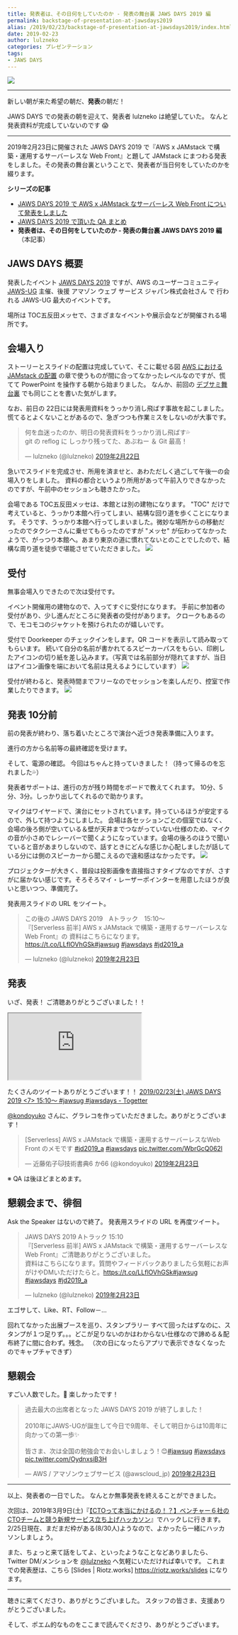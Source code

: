 ```yaml
---
title: 発表者は、その日何をしていたのか - 発表の舞台裏 JAWS DAYS 2019 編
permalink: backstage-of-presentation-at-jawsdays2019
alias: /2019/02/23/backstage-of-presentation-at-jawsdays2019/index.html
date: 2019-02-23
author: lulzneko
categories: プレゼンテーション
tags:
- JAWS DAYS
---
```


![](/articles/assets/lulzneko/presentation/jawsdays-2019/01.png)

----

新しい朝が来た希望の朝だ、**発表**の朝だ！

JAWS DAYS での発表の朝を迎えて、発表者 lulzneko は絶望していた。
なんと発表資料が完成していないのです 😱

----

2019年2月23日に開催された JAWS DAYS 2019 で『AWS x JAMstack で構築・運用するサーバーレスな Web Front』と題して JAMstack にまつわる発表をしました。その発表の舞台裏ということで、発表者が当日何をしていたのかを綴ります。

**シリーズの記事**
- [JAWS DAYS 2019 で AWS x JAMstack なサーバーレス Web Front について発表をしました](https://riotz.works/articles/lulzneko/2019/03/01/made-presentation-about-JAMstack-with-aws-at-jawsdays2019/)
- [JAWS DAYS 2019 で頂いた QA まとめ](https://riotz.works/articles/lulzneko/2019/02/24/summary-of-qa-at-jawsdays2019/)
- **発表者は、その日何をしていたのか - 発表の舞台裏 JAWS DAYS 2019 編**（本記事）


## JAWS DAYS 概要
発表したイベント [JAWS DAYS 2019](https://jawsdays2019.jaws-ug.jp/) ですが、AWS のユーザーコミュニティ [JAWS-UG](https://jaws-ug.jp/) 主催、後援 アマゾン ウェブ サービス ジャパン株式会社さん で 行われる JAWS-UG 最大のイベントです。

場所は TOC五反田メッセで、さまざまなイベントや展示会などが開催される場所です。


## 会場入り
ストーリーとスライドの配置は完成していて、そこに載せる図 [AWS における JAMstack の配置](https://riotz.works/slides/2019-jaws-days#18) の章で使うものが間に合ってなかったレベルなのですが、慌てて PowerPoint を操作する朝から始まりました。
なんか、前回の [デブサミ舞台裏](https://riotz.works/articles/lulzneko/2019/02/15/backstage-of-presentation-at-devsumi-2019-winter/) でも同じことを書いた気がします。

なお、前日の 22日には発表用資料をうっかり消し飛ばす事故を起こしました。
慌てるとよくないことがあるので、急ぎつつも作業ミスをしないのが大事です。
<blockquote class="twitter-tweet" data-lang="ja"><p lang="ja" dir="ltr">何を血迷ったのか、明日の発表資料をうっかり消し飛ばす💦<br>git の reflog に しっかり残ってた、あぶねー ＆ Git 最高！</p>&mdash; lulzneko (@lulzneko) <a href="https://twitter.com/lulzneko/status/1098850301816188929?ref_src=twsrc%5Etfw">2019年2月22日</a></blockquote>
<script async src="https://platform.twitter.com/widgets.js" charset="utf-8"></script>


急いでスライドを完成させ、所用を済ませと、あわただしく過ごして午後一の会場入りをしました。
資料の都合というより所用があって午前入りできなかったのですが、午前中のセッションも聴きたかった。

会場である TOC五反田メッセは、本館とは別の建物になります。
"TOC" だけで考えていると、うっかり本館へ行ってしまい、結構な回り道を歩くことになります。
そうです、うっかり本館へ行ってしまいました。微妙な場所からの移動だったのでタクシーさんに乗せてもらったのですが "メッセ" が伝わってなかったようで、がっつり本館へ。あまり東京の道に慣れてないとのことでしたので、結構な周り道を徒歩で堪能させていただきました。
![](/articles/assets/lulzneko/presentation/jawsdays-2019/02.png)


## 受付
無事会場入りできたので次は受付です。

イベント開催用の建物なので、入ってすぐに受付になります。
手前に参加者の受付があり、少し進んだところに発表者の受付があります。
クロークもあるので、モコモコのジャケットを預けられたのが嬉しいです。

受付で Doorkeeper のチェックインをします。QR コードを表示して読み取ってもらいます。
続いて自分の名前が書かれてるスピーカーパスをもらい、印刷したアイコンの切り紙を差し込みます。（写真では名前部分が隠れてますが、当日はアイコン画像を端において名前は見えるようにしています）
![](/articles/assets/lulzneko/presentation/jawsdays-2019/03.jpg)


受付が終わると、発表時間までフリーなのでセッションを楽しんだり、控室で作業したりできます。
![](/articles/assets/lulzneko/presentation/jawsdays-2019/04.jpg)


## 発表 10分前
前の発表が終わり、落ち着いたところで演台へ近づき発表準備に入ります。

進行の方から名前等の最終確認を受けます。

そして、電源の確認。
今回はちゃんと持っていきました！（持って帰るのを忘れました💦）

発表者サポートは、進行の方が残り時間をボードで教えてくれます。
10分、5分、3分。しっかり出してくれるので助かります。

マイクはワイヤードで、演台にセットされています。持っているほうが安定するので、外して持つようにしました。
会場は各セッションごとの個室ではなく、会場の後ろ側が空いている＆壁が天井までつながっていない仕様のため、マイクの音が小さめでレシーバーで聞くようになっています。会場の後ろのほうで聞いていると音があまりしないので、話すときにどんな感じか心配しましたが話している分には側のスピーカーから聞こえるので違和感はなかったです。
![](/articles/assets/lulzneko/presentation/jawsdays-2019/05.jpg)

プロジェクターが大きく、普段は投影画像を直接指さすタイプなのですが、さすがに届かない感じです。そろそろマイ・レーザーポインターを用意したほうが良いと思いつつ、準備完了。

発表用スライドの URL をツイート。
<blockquote class="twitter-tweet" data-cards="hidden" data-lang="ja"><p lang="ja" dir="ltr">この後の JAWS DAYS 2019　Aトラック　15:10～<br>『[Serverless 前半] AWS x JAMstack で構築・運用するサーバーレスなWeb Front』の 資料はこちらになります。<a href="https://t.co/LLflOVhGSk">https://t.co/LLflOVhGSk</a><a href="https://twitter.com/hashtag/jawsug?src=hash&amp;ref_src=twsrc%5Etfw">#jawsug</a> <a href="https://twitter.com/hashtag/jawsdays?src=hash&amp;ref_src=twsrc%5Etfw">#jawsdays</a> <a href="https://twitter.com/hashtag/jd2019_a?src=hash&amp;ref_src=twsrc%5Etfw">#jd2019_a</a></p>&mdash; lulzneko (@lulzneko) <a href="https://twitter.com/lulzneko/status/1099187884748300288?ref_src=twsrc%5Etfw">2019年2月23日</a></blockquote>
<script async src="https://platform.twitter.com/widgets.js" charset="utf-8"></script>



## 発表
いざ、発表！
ご清聴ありがとうございました！！
<div class="slide"><iframe src="https://riotz.works/slides/2019-jaws-days"></iframe></div>

たくさんのツイートありがとうございます！！
[2019/02/23(土) JAWS DAYS 2019 <7> 15:10～ #jawsug #jawsdays - Togetter](https://togetter.com/li/1322142)

[@kondoyuko](https://twitter.com/kondoyuko) さんに、グラレコを作っていただきました。ありがとうございます！
<blockquote class="twitter-tweet" data-lang="ja"><p lang="ja" dir="ltr">[Serverless] AWS x JAMstack で構築・運用するサーバーレスなWeb Front のメモです <a href="https://twitter.com/hashtag/jd2019_a?src=hash&amp;ref_src=twsrc%5Etfw">#jd2019_a</a> <a href="https://twitter.com/hashtag/jawsdays?src=hash&amp;ref_src=twsrc%5Etfw">#jawsdays</a> <a href="https://t.co/WbrGcQ062l">pic.twitter.com/WbrGcQ062l</a></p>&mdash; 近藤佑子🐱技術書典6 か66 (@kondoyuko) <a href="https://twitter.com/kondoyuko/status/1099195738116870144?ref_src=twsrc%5Etfw">2019年2月23日</a></blockquote>
<script async src="https://platform.twitter.com/widgets.js" charset="utf-8"></script>

※ QA は後ほどまとめます。


## 懇親会まで、徘徊
Ask the Speaker はないので終了。
発表用スライドの URL を再度ツイート。

<blockquote class="twitter-tweet" data-cards="hidden" data-lang="ja"><p lang="ja" dir="ltr">JAWS DAYS 2019 Aトラック 15:10<br>『[Serverless 前半] AWS x JAMstack で構築・運用するサーバーレスなWeb Front』ご清聴ありがとうございました。<br>資料はこちらになります。質問やフィードバックありましたら気軽にお声がけやDMいただけたらと。<a href="https://t.co/LLflOVhGSk">https://t.co/LLflOVhGSk</a><a href="https://twitter.com/hashtag/jawsug?src=hash&amp;ref_src=twsrc%5Etfw">#jawsug</a> <a href="https://twitter.com/hashtag/jawsdays?src=hash&amp;ref_src=twsrc%5Etfw">#jawsdays</a> <a href="https://twitter.com/hashtag/jd2019_a?src=hash&amp;ref_src=twsrc%5Etfw">#jd2019_a</a></p>&mdash; lulzneko (@lulzneko) <a href="https://twitter.com/lulzneko/status/1099197322246770688?ref_src=twsrc%5Etfw">2019年2月23日</a></blockquote>
<script async src="https://platform.twitter.com/widgets.js" charset="utf-8"></script>


エゴサして、Like、RT、Follow－...

回れてなかった出展ブースを巡り、スタンプラリー
すべて回ったはずなのに、スタンプが１つ足りず。。。どこが足りないのかはわからない仕様なので諦める＆配布終了に間に合わず。残念。
（次の日になったらアプリで表示できなくなったのでキャプチャできず）


## 懇親会
すごい人数でした。🍻 楽しかったです！

<blockquote class="twitter-tweet" data-lang="ja"><p lang="ja" dir="ltr">過去最大の出席者となった JAWS DAYS 2019 が終了しました！<br><br>2010年にJAWS-UGが誕生して今日で9周年、そして明日からは10周年に向かっての第一歩✨<br><br>皆さま、次は全国の勉強会でお会いしましょう！😊<a href="https://twitter.com/hashtag/jawsug?src=hash&amp;ref_src=twsrc%5Etfw">#jawsug</a> <a href="https://twitter.com/hashtag/jawsdays?src=hash&amp;ref_src=twsrc%5Etfw">#jawsdays</a> <a href="https://t.co/OydnxsiB3H">pic.twitter.com/OydnxsiB3H</a></p>&mdash; AWS / アマゾンウェブサービス (@awscloud_jp) <a href="https://twitter.com/awscloud_jp/status/1099259719447863296?ref_src=twsrc%5Etfw">2019年2月23日</a></blockquote>
<script async src="https://platform.twitter.com/widgets.js" charset="utf-8"></script>


----

以上、発表者の一日でした。
なんとか無事発表を終えることができました。

次回は、2019年3月9日(土)『[【CTOって本当にかけるの！？】ベンチャー６社のCTOチームと競う新規サービス立ち上げハッカソン](https://cto-samurai.connpass.com/event/120473/)』でハックしに行きます。
2/25日現在、まだまだ枠がある(8/30人)ようなので、よかったら一緒にハッカソンしましょう。

また、ちょっと来て話をしてよ、といったようなことなどありましたら、Twitter DM/メンションを [@lulzneko](https://twitter.com/lulzneko) へ気軽にいただければ幸いです。
これまでの発表歴は、こちら [Slides | Riotz.works] https://riotz.works/slides になります。

----

聴きに来てくださり、ありがとうございました。
スタッフの皆さま、支援ありがとうございました。

そして、ポエム的なものをここまで読んでくださり、ありがとうございます。
